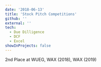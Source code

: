```yaml
---
date: '2018-06-13'
title: 'Stock Pitch Competitions'
github: ''
external: ''
tech:
  - Due Dilligence
  - DCF
  - Excel
showInProjects: false
---
```


2nd Place at WUEG, WAX (2018), WAX (2019)
